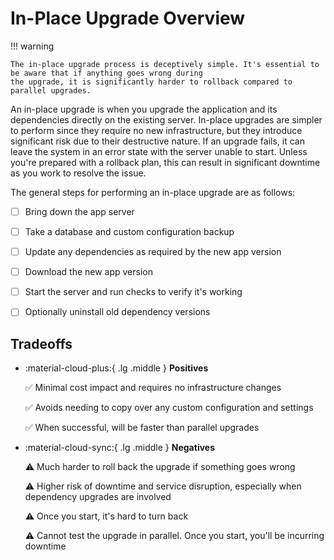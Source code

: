 # In-Place Upgrade Overview

!!! warning

    The in-place upgrade process is deceptively simple. It's essential to be aware that if anything goes wrong during
    the upgrade, it is significantly harder to rollback compared to parallel upgrades.

An in-place upgrade is when you upgrade the application and its dependencies directly on the existing server. In-place
upgrades are simpler to perform since they require no new infrastructure, but they introduce significant risk due to
their destructive nature. If an upgrade fails, it can leave the system in an error state with the server unable to
start. Unless you're prepared with a rollback plan, this can result in significant downtime as you work to resolve
the issue.

The general steps for performing an in-place upgrade are as follows:

* [ ] Bring down the app server
* [ ] Take a database and custom configuration backup
* [ ] Update any dependencies as required by the new app version
* [ ] Download the new app version
* [ ] Start the server and run checks to verify it's working
* [ ] Optionally uninstall old dependency versions


## Tradeoffs

<div class="grid cards" markdown>

-   :material-cloud-plus:{ .lg .middle } __Positives__

    :white_check_mark: Minimal cost impact and requires no infrastructure changes

    :white_check_mark: Avoids needing to copy over any custom configuration and settings

    :white_check_mark: When successful, will be faster than parallel upgrades


-   :material-cloud-sync:{ .lg .middle } __Negatives__

    :warning: Much harder to roll back the upgrade if something goes wrong

    :warning: Higher risk of downtime and service disruption, especially when dependency upgrades are involved

    :warning: Once you start, it's hard to turn back

    :warning: Cannot test the upgrade in parallel. Once you start, you'll be incurring downtime

</div>
